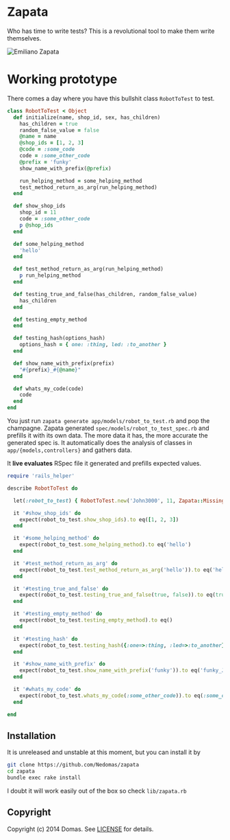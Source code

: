 # Zapata

Who has time to write tests? This is a revolutional tool to make them write themselves.

![Emiliano Zapata](https://cloud.githubusercontent.com/assets/1877286/3753719/af3bfec2-1814-11e4-8790-242c2b26a8e9.jpg)

# Working prototype

There comes a day where you have this bullshit class ``RobotToTest`` to test.

```ruby
class RobotToTest < Object
  def initialize(name, shop_id, sex, has_children)
    has_children = true
    random_false_value = false
    @name = name
    @shop_ids = [1, 2, 3]
    @code = :some_code
    code = :some_other_code
    @prefix = 'funky'
    show_name_with_prefix(@prefix)

    run_helping_method = some_helping_method
    test_method_return_as_arg(run_helping_method)
  end

  def show_shop_ids
    shop_id = 11
    code = :some_other_code
    p @shop_ids
  end

  def some_helping_method
    'hello'
  end

  def test_method_return_as_arg(run_helping_method)
    p run_helping_method
  end

  def testing_true_and_false(has_children, random_false_value)
    has_children
  end

  def testing_empty_method
  end

  def testing_hash(options_hash)
    options_hash = { one: :thing, led: :to_another }
  end

  def show_name_with_prefix(prefix)
    "#{prefix}_#{@name}"
  end

  def whats_my_code(code)
    code
  end
end
```

You just run ``zapata generate app/models/robot_to_test.rb`` and pop the champagne.
Zapata generated ``spec/models/robot_to_test_spec.rb`` and prefills it with its own data.
The more data it has, the more accurate the generated spec is. It automatically
does the analysis of classes in ``app/{models,controllers}`` and gathers data.

It __live evaluates__ RSpec file it generated and prefills expected values.

```ruby
require 'rails_helper'

describe RobotToTest do

  let(:robot_to_test) { RobotToTest.new('John3000', 11, Zapata::Missing.new(:never_set, :sex), true) }

  it '#show_shop_ids' do
    expect(robot_to_test.show_shop_ids).to eq([1, 2, 3])
  end

  it '#some_helping_method' do
    expect(robot_to_test.some_helping_method).to eq('hello')
  end

  it '#test_method_return_as_arg' do
    expect(robot_to_test.test_method_return_as_arg('hello')).to eq('hello')
  end

  it '#testing_true_and_false' do
    expect(robot_to_test.testing_true_and_false(true, false)).to eq(true)
  end

  it '#testing_empty_method' do
    expect(robot_to_test.testing_empty_method).to eq()
  end

  it '#testing_hash' do
    expect(robot_to_test.testing_hash({:one=>:thing, :led=>:to_another})).to eq({:one=>:thing, :led=>:to_another})
  end

  it '#show_name_with_prefix' do
    expect(robot_to_test.show_name_with_prefix('funky')).to eq('funky_John3000')
  end

  it '#whats_my_code' do
    expect(robot_to_test.whats_my_code(:some_other_code)).to eq(:some_other_code)
  end

end
```

## Installation

It is unreleased and unstable at this moment, but you can install it by
```sh
git clone https://github.com/Nedomas/zapata
cd zapata
bundle exec rake install
```

I doubt it will work easily out of the box so check ``lib/zapata.rb``

## Copyright
Copyright (c) 2014 Domas.
See [LICENSE](LICENSE) for details.
